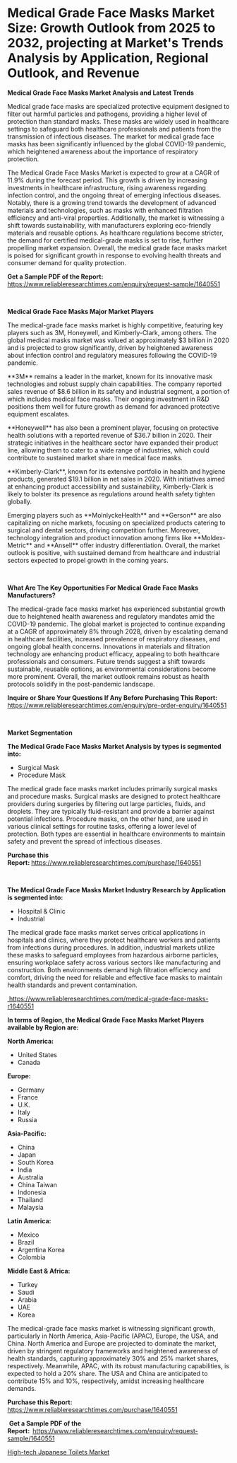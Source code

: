 <p><h1>Medical Grade Face Masks Market Size: Growth Outlook from 2025 to 2032, projecting at Market's Trends Analysis by Application, Regional Outlook, and Revenue</h1></p><p><strong>Medical Grade Face Masks Market Analysis and Latest Trends</strong></p>
<p><p>Medical grade face masks are specialized protective equipment designed to filter out harmful particles and pathogens, providing a higher level of protection than standard masks. These masks are widely used in healthcare settings to safeguard both healthcare professionals and patients from the transmission of infectious diseases. The market for medical grade face masks has been significantly influenced by the global COVID-19 pandemic, which heightened awareness about the importance of respiratory protection.</p><p>The Medical Grade Face Masks Market is expected to grow at a CAGR of 11.9% during the forecast period. This growth is driven by increasing investments in healthcare infrastructure, rising awareness regarding infection control, and the ongoing threat of emerging infectious diseases. Notably, there is a growing trend towards the development of advanced materials and technologies, such as masks with enhanced filtration efficiency and anti-viral properties. Additionally, the market is witnessing a shift towards sustainability, with manufacturers exploring eco-friendly materials and reusable options. As healthcare regulations become stricter, the demand for certified medical-grade masks is set to rise, further propelling market expansion. Overall, the medical grade face masks market is poised for significant growth in response to evolving health threats and consumer demand for quality protection.</p></p>
<p><strong>Get a Sample PDF of the Report:&nbsp;</strong> <a href="https://www.reliableresearchtimes.com/enquiry/request-sample/1640551?utm_campaign=1994&utm_medium=2&utm_source=Github&utm_content=ia&utm_term=09022025&utm_id=medical-grade-face-masks">https://www.reliableresearchtimes.com/enquiry/request-sample/1640551</a></p>
<p>&nbsp;</p>
<p><strong>Medical Grade Face Masks Major Market Players</strong></p>
<p><p>The medical-grade face masks market is highly competitive, featuring key players such as 3M, Honeywell, and Kimberly-Clark, among others. The global medical masks market was valued at approximately $3 billion in 2020 and is projected to grow significantly, driven by heightened awareness about infection control and regulatory measures following the COVID-19 pandemic.</p><p>**3M** remains a leader in the market, known for its innovative mask technologies and robust supply chain capabilities. The company reported sales revenue of $8.6 billion in its safety and industrial segment, a portion of which includes medical face masks. Their ongoing investment in R&D positions them well for future growth as demand for advanced protective equipment escalates.</p><p>**Honeywell** has also been a prominent player, focusing on protective health solutions with a reported revenue of $36.7 billion in 2020. Their strategic initiatives in the healthcare sector have expanded their product line, allowing them to cater to a wide range of industries, which could contribute to sustained market share in medical face masks.</p><p>**Kimberly-Clark**, known for its extensive portfolio in health and hygiene products, generated $19.1 billion in net sales in 2020. With initiatives aimed at enhancing product accessibility and sustainability, Kimberly-Clark is likely to bolster its presence as regulations around health safety tighten globally.</p><p>Emerging players such as **MolnlyckeHealth** and **Gerson** are also capitalizing on niche markets, focusing on specialized products catering to surgical and dental sectors, driving competition further. Moreover, technology integration and product innovation among firms like **Moldex-Metric** and **Ansell** offer industry differentiation. Overall, the market outlook is positive, with sustained demand from healthcare and industrial sectors expected to propel growth in the coming years.</p></p>
<p>&nbsp;</p>
<p><strong>What Are The Key Opportunities For Medical Grade Face Masks Manufacturers?</strong></p>
<p><p>The medical-grade face masks market has experienced substantial growth due to heightened health awareness and regulatory mandates amid the COVID-19 pandemic. The global market is projected to continue expanding at a CAGR of approximately 8% through 2028, driven by escalating demand in healthcare facilities, increased prevalence of respiratory diseases, and ongoing global health concerns. Innovations in materials and filtration technology are enhancing product efficacy, appealing to both healthcare professionals and consumers. Future trends suggest a shift towards sustainable, reusable options, as environmental considerations become more prominent. Overall, the market outlook remains robust as health protocols solidify in the post-pandemic landscape.</p></p>
<p><strong>Inquire or Share Your Questions If Any Before Purchasing This Report:</strong> <a href="https://www.reliableresearchtimes.com/enquiry/pre-order-enquiry/1640551?utm_campaign=1994&utm_medium=2&utm_source=Github&utm_content=ia&utm_term=09022025&utm_id=medical-grade-face-masks">https://www.reliableresearchtimes.com/enquiry/pre-order-enquiry/1640551</a></p>
<p>&nbsp;</p>
<p><strong>Market Segmentation</strong></p>
<p><strong>The Medical Grade Face Masks Market Analysis by types is segmented into:</strong></p>
<p><ul><li>Surgical Mask</li><li>Procedure Mask</li></ul></p>
<p><p>The medical grade face masks market includes primarily surgical masks and procedure masks. Surgical masks are designed to protect healthcare providers during surgeries by filtering out large particles, fluids, and droplets. They are typically fluid-resistant and provide a barrier against potential infections. Procedure masks, on the other hand, are used in various clinical settings for routine tasks, offering a lower level of protection. Both types are essential in healthcare environments to maintain safety and prevent the spread of infectious diseases.</p></p>
<p><strong>Purchase this Report:&nbsp;</strong><a href="https://www.reliableresearchtimes.com/purchase/1640551?utm_campaign=1994&utm_medium=2&utm_source=Github&utm_content=ia&utm_term=09022025&utm_id=medical-grade-face-masks">https://www.reliableresearchtimes.com/purchase/1640551</a></p>
<p>&nbsp;</p>
<p><strong>The Medical Grade Face Masks Market Industry Research by Application is segmented into:</strong></p>
<p><ul><li>Hospital & Clinic</li><li>Industrial</li></ul></p>
<p><p>The medical grade face masks market serves critical applications in hospitals and clinics, where they protect healthcare workers and patients from infections during procedures. In addition, industrial markets utilize these masks to safeguard employees from hazardous airborne particles, ensuring workplace safety across various sectors like manufacturing and construction. Both environments demand high filtration efficiency and comfort, driving the need for reliable and effective face masks to maintain health standards and prevent contamination.</p></p>
<p><a href="https://www.reliableresearchtimes.com/medical-grade-face-masks-r1640551?utm_campaign=1994&utm_medium=2&utm_source=Github&utm_content=ia&utm_term=09022025&utm_id=medical-grade-face-masks">&nbsp;https://www.reliableresearchtimes.com/medical-grade-face-masks-r1640551</a></p>
<p><strong>In terms of Region, the Medical Grade Face Masks Market Players available by Region are:</strong></p>
<p>
    <p> <strong> North America: </strong>
        <ul>
            <li>United States</li>
            <li>Canada</li>
        </ul>
        </p> 
    <p> <strong> Europe: </strong>
        <ul>
            <li>Germany</li>
            <li>France</li>
            <li>U.K.</li>
            <li>Italy</li>
            <li>Russia</li>
        </ul>
        </p> 
    <p> <strong> Asia-Pacific: </strong>
        <ul>
            <li>China</li>
            <li>Japan</li>
            <li>South Korea</li>
            <li>India</li>
            <li>Australia</li>
            <li>China Taiwan</li>
            <li>Indonesia</li>
            <li>Thailand</li>
            <li>Malaysia</li>
        </ul>
        </p> 
    <p> <strong> Latin America: </strong>
        <ul>
            <li>Mexico</li>
            <li>Brazil</li>
            <li>Argentina Korea</li>
            <li>Colombia</li>
        </ul>
        </p> 
    <p> <strong> Middle East & Africa: </strong>
        <ul>
            <li>Turkey</li>
            <li>Saudi</li>
            <li>Arabia</li>
            <li>UAE</li>
            <li>Korea</li>
        </ul>
    </p>
    </p>
<p><p>The medical-grade face masks market is witnessing significant growth, particularly in North America, Asia-Pacific (APAC), Europe, the USA, and China. North America and Europe are projected to dominate the market, driven by stringent regulatory frameworks and heightened awareness of health standards, capturing approximately 30% and 25% market shares, respectively. Meanwhile, APAC, with its robust manufacturing capabilities, is expected to hold a 20% share. The USA and China are anticipated to contribute 15% and 10%, respectively, amidst increasing healthcare demands.</p></p>
<p><strong>Purchase this Report: </strong><a href="https://www.reliableresearchtimes.com/purchase/1640551?utm_campaign=1994&utm_medium=2&utm_source=Github&utm_content=ia&utm_term=09022025&utm_id=medical-grade-face-masks">https://www.reliableresearchtimes.com/purchase/1640551</a></p>
<p>&nbsp;<strong>Get a Sample PDF of the Report:&nbsp;&nbsp;</strong><a href="https://www.reliableresearchtimes.com/enquiry/request-sample/1640551?utm_campaign=1994&utm_medium=2&utm_source=Github&utm_content=ia&utm_term=09022025&utm_id=medical-grade-face-masks">https://www.reliableresearchtimes.com/enquiry/request-sample/1640551</a></p>
<p><strong></strong></p>
<p><p><a href="https://github.com/juniordelafrance/Market-Research-Report-List-5/blob/main/high-tech-japanese-toilets-market.md?utm_campaign=1994&utm_medium=2&utm_source=Github&utm_content=ia&utm_term=09022025&utm_id=medical-grade-face-masks">High-tech Japanese Toilets Market</a></p></p>